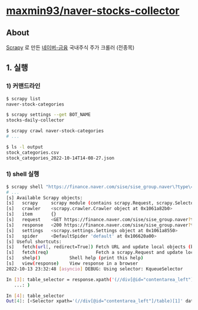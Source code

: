 # [maxmin93/naver-stocks-collector](https://github.com/maxmin93/naver-stocks-collector)

## About

[Scrapy](https://docs.scrapy.org/en/latest/index.html) 로 만든 [네이버-금융](https://finance.naver.com/sise/) 국내주식 주가 크롤러 (전종목)

## 1. 실행

### 1) 커맨드라인

```bash
$ scrapy list
naver-stock-categories

$ scrapy settings --get BOT_NAME
stocks-daily-collector

$ scrapy crawl naver-stock-categories
# ...

$ ls -l output
stock_categories.csv
stock_categories_2022-10-14T14-08-27.json
```

### 1) shell 실행

```bash
$ scrapy shell "https://finance.naver.com/sise/sise_group.naver\?type\=upjong"
# ...
[s] Available Scrapy objects:
[s]   scrapy     scrapy module (contains scrapy.Request, scrapy.Selector, etc)
[s]   crawler    <scrapy.crawler.Crawler object at 0x1061a82b0>
[s]   item       {}
[s]   request    <GET https://finance.naver.com/sise/sise_group.naver?type=upjong>
[s]   response   <200 https://finance.naver.com/sise/sise_group.naver?type=upjong>
[s]   settings   <scrapy.settings.Settings object at 0x1061a8550>
[s]   spider     <DefaultSpider 'default' at 0x106620a00>
[s] Useful shortcuts:
[s]   fetch(url[, redirect=True]) Fetch URL and update local objects (by default, redirects are followed)
[s]   fetch(req)                  Fetch a scrapy.Request and update local objects
[s]   shelp()           Shell help (print this help)
[s]   view(response)    View response in a browser
2022-10-13 23:32:48 [asyncio] DEBUG: Using selector: KqueueSelector

In [3]: table_selector = response.xpath('(//div[@id="contentarea_left"]/table)[1]'
   ...: )

In [4]: table_selector
Out[4]: [<Selector xpath='(//div[@id="contentarea_left"]/table)[1]' data='<table summary="업종별 전일대비 시세에 관한 표이며 등...'>]

```
